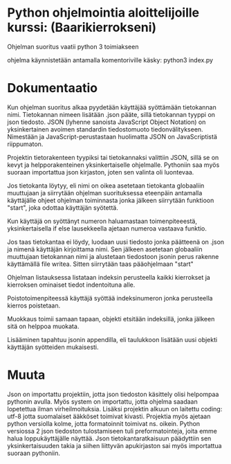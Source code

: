 # Python ohjelmointia aloittelijoille kurssi: (Baarikierrokseni)

Ohjelman suoritus vaatii python 3 toimiakseen

ohjelma käynnistetään antamalla komentoriville käsky: python3 index.py

# Dokumentaatio

Kun ohjelman suoritus alkaa pyydetään käyttäjää syöttämään tietokannan nimi. Tietokannan nimeen lisätään .json pääte, sillä tietokannan tyyppi on json tiedosto. JSON (lyhenne sanoista JavaScript Object Notation) on yksinkertainen avoimen standardin tiedostomuoto tiedonvälitykseen. Nimestään ja JavaScript-perustastaan huolimatta JSON on JavaScriptistä riippumaton.

Projektin tietorakenteen tyypiksi tai tietokannaksi valittiin JSON, sillä se on kevyt ja helpporakenteinen yksinkertaiselle ohjelmalle. Pythoniin saa myös suoraan importattua json kirjaston, joten sen valinta oli luontevaa.

Jos tietokanta löytyy, eli nimi on oikea asetetaan tietokanta globaaliin muuttujaan ja siirrytään ohjelman suorituksessa eteenpäin antamalla käyttäjälle ohjeet ohjelman toiminnasta jonka jälkeen siirrytään funktioon "start", joka odottaa käyttäjän syötettä.

Kun käyttäjä on syöttänyt numeron haluamastaan toimenpiteeestä, yksinkertaisella if else lausekkeella ajetaan numeroa vastaava funktio.

Jos taas tietokantaa ei löydy, luodaan uusi tiedosto jonka päätteenä on .json ja nimenä käyttäjän kirjoittama nimi. Sen jälkeen asetetaan globaaliin muuttujaan tietokannan nimi ja alustetaan tiedostoon jsonin perus rakenne käyttämällä file writea. Sitten siirrytään taas pääohjelmaan "start"

Ohjelman listauksessa listataan indeksin perusteella kaikki kierrokset ja kierroksen ominaiset tiedot indentoituna alle.

Poistotoimenpiteessä käyttäjä syöttää indeksinumeron jonka perusteella kierros poistetaan.

Muokkaus toimii samaan tapaan, objekti etsitään indeksillä, jonka jälkeen sitä on helppoa muokata.

Lisääminen tapahtuu jsonin appendilla, eli taulukkoon lisätään uusi objekti käyttäjän syötteiden mukaisesti.

# Muuta

Json on importattu projektiin, jotta json tiedoston käsittely olisi helpompaa pythonin avulla. Myös system on importattu, jotta ohjelma saadaan lopetettua ilman virheilmoituksia. Lisäksi projektin alkuun on laitettu coding: utf-8 jotta suomalaiset ääkköset toimivat kivasti. Projektia myös ajetaan python versiolla kolme, jotta formatoinnit toimivat ns. oikein. Python versiossa 2 json tiedoston tulostamiseen tuli preformatointeja, joita emme halua loppukäyttäjälle näyttää. Json tietokantaratkaisuun päädyttiin sen yksinkertaisuuden takia ja siihen liittyvän apukirjaston sai myös importattua suoraan pythoniin.
